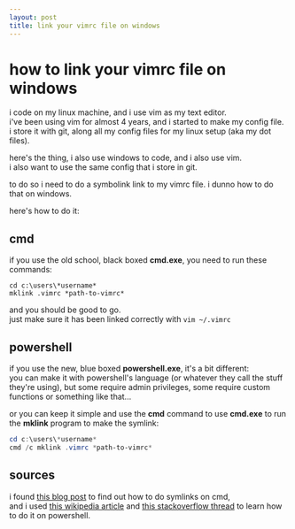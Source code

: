 ```yaml
---
layout: post
title: link your vimrc file on windows
---
```


# how to link your vimrc file on windows

i code on my linux machine, and i use vim as my text editor.  
i've been using vim for almost 4 years, and i started to make my config file.  
i store it with git, along all my config files for my linux setup (aka my dot files).

here's the thing, i also use windows to code, and i also use vim.  
i also want to use the same config that i store in git.

to do so i need to do a symbolink link to my vimrc file. i dunno how to do that on windows.

here's how to do it:

## cmd
if you use the old school, black boxed **cmd.exe**, you need to run these commands:

```
cd c:\users\*username*
mklink .vimrc *path-to-vimrc*
```

and you should be good to go.  
just make sure it has been linked correctly with `vim ~/.vimrc`



## powershell
if you use the new, blue boxed **powershell.exe**, it's a bit different:  
you can make it with powershell's language (or whatever they call the stuff they're using), but some require admin privileges, some require custom functions or something like that...

or you can keep it simple and use the **cmd** command to use **cmd.exe** to run the **mklink** program to make the symlink:

```powershell
cd c:\users\*username*
cmd /c mklink .vimrc *path-to-vimrc*
```



## sources
i found [this blog post](http://saadware.com/windows-vimrc-link/) to find out how to do symlinks on cmd,  
and i used [this wikipedia article](https://en.wikipedia.org/wiki/NTFS_symbolic_link#Tools) and [this stackoverflow thread](https://stackoverflow.com/a/5549583) to learn how to do it on powershell.
